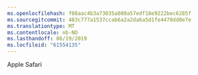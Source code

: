 ```yaml
---
ms.openlocfilehash: f08aac4b3a73035a089a57edf18e9222bec6285f
ms.sourcegitcommit: 483c777a1537ccab6a2a2da6a5d1fe4470dd0e7e
ms.translationtype: MT
ms.contentlocale: nb-NO
ms.lasthandoff: 06/19/2019
ms.locfileid: "61554135"
---
```

Apple Safari